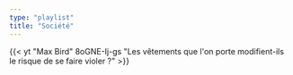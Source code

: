 ```yaml
---
type: "playlist"
title: "Société"
---
```


{{< yt "Max Bird" 8oGNE-Ij-gs "Les vêtements que l'on porte modifient-ils le risque de se faire violer ?"  >}}